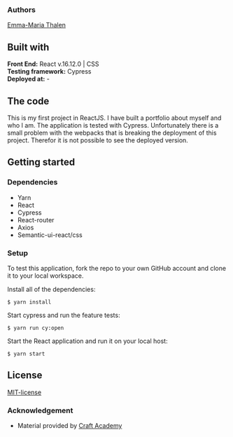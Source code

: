 
### Authors
[Emma-Maria Thalen](https://github.com/emtalen)  

## Built with
**Front End:** React v.16.12.0 | CSS   
**Testing framework:** Cypress  
**Deployed at:** -

## The code   
This is my first project in ReactJS. I have built a portfolio about myself and who I am. The application is tested with Cypress.
Unfortunately there is a small problem with the webpacks that is breaking the deployment of this project. Therefor it is not possible to see the deployed version. 

## Getting started
### Dependencies  
* Yarn
* React
* Cypress
* React-router
* Axios
* Semantic-ui-react/css

### Setup   
To test this application, fork the repo to your own GitHub account and clone it to your local workspace. </br>
 
Install all of the dependencies:    
```
$ yarn install
```  
Start cypress and run the feature tests:  
```
$ yarn run cy:open
```
Start the React application and run it on your local host:
```
$ yarn start
```

## License  
[MIT-license](https://en.wikipedia.org/wiki/MIT_License)

### Acknowledgement  
- Material provided by [Craft Academy](https://craftacademy.se)
